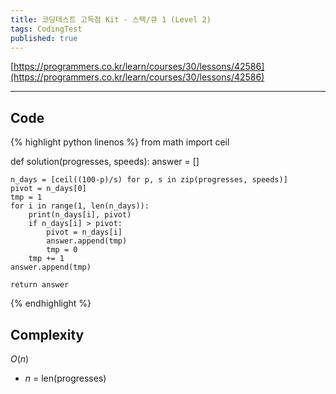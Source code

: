 ```yaml
---
title: 코딩테스트 고득점 Kit - 스택/큐 1 (Level 2)
tags: CodingTest
published: true
---
```



[https://programmers.co.kr/learn/courses/30/lessons/42586](https://programmers.co.kr/learn/courses/30/lessons/42586)

<!--more-->

---

## Code
{% highlight python linenos %}
from math import ceil

def solution(progresses, speeds):
    answer = []

    n_days = [ceil((100-p)/s) for p, s in zip(progresses, speeds)]
    pivot = n_days[0]
    tmp = 1
    for i in range(1, len(n_days)):
        print(n_days[i], pivot)
        if n_days[i] > pivot:
            pivot = n_days[i]
            answer.append(tmp)
            tmp = 0
        tmp += 1
    answer.append(tmp)

    return answer
{% endhighlight %}


## Complexity
$O(n)$

- $n$ = len(progresses)
